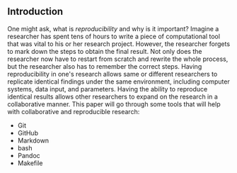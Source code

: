 ## Introduction

One might ask, what is *reproducibility* and why is it important? Imagine a researcher has spent tens of hours to write a piece of computational tool that was vital to his or her research project. However, the researcher forgets to mark down the steps to obtain the final result. Not only does the researcher now have to restart from scratch and rewrite the whole process, but the researcher also has to remember the correct steps. Having reproducibility in one's research allows same or different researchers to replicate identical findings under the same environment, including computer systems, data input, and parameters. Having the ability to reproduce identical results allows other researchers to expand on the research in a collaborative manner. This paper will go through some tools that will help with collaborative and reproducible research:

- Git
- GitHub
- Markdown
- bash
- Pandoc
- Makefile

